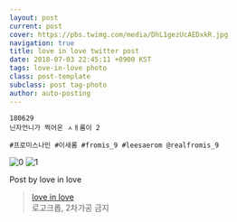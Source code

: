 ```yaml
---
layout: post
current: post
cover: https://pbs.twimg.com/media/DhL1gezUcAEDxkR.jpg
navigation: true
title: love in love twitter post
date: 2018-07-03 22:45:11 +0900 KST
tags: love-in-love photo
class: post-template
subclass: post tag-photo
author: auto-posting
---
```


```  
180629  
닌자언니가 찍어온 ㅅㅐ롬이 2  
  
#프로미스나인 #이새롬 #fromis_9 #leesaerom @realfromis_9  

```

![0](https://pbs.twimg.com/media/DhL1ge0VQAEHo8_.jpg)
![1](https://pbs.twimg.com/media/DhL1gezUcAEDxkR.jpg)


Post by love in love

> [love in love](https://twitter.com/leesaerom0107)  
  로고크롭, 2차가공 금지